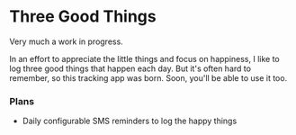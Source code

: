 # Three Good Things

Very much a work in progress.

In an effort to appreciate the little things and focus on happiness, I like to log three good things that happen each day. But it's often hard to remember, so this tracking app was born. Soon, you'll be able to use it too.

### Plans
* Daily configurable SMS reminders to log the happy things